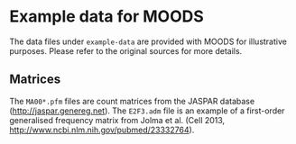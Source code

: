 Example data for MOODS
======================

The data files under `example-data` are provided with MOODS for illustrative purposes. Please refer to the original sources for more details.

Matrices
--------

The `MA00*.pfm` files are count matrices from the JASPAR database (http://jaspar.genereg.net). The `E2F3.adm` file is an example of a first-order generalised frequency matrix from Jolma et al. (Cell 2013, http://www.ncbi.nlm.nih.gov/pubmed/23332764).